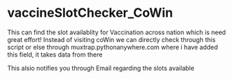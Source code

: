 # vaccineSlotChecker_CoWin

This can find the slot availablity for Vaccination across nation which is need great effort! Instead of visiting coWin we can directly check through this script or else through muxtrap.pythonanywhere.com where i have added this field, it takes data from there

This alsio notifies you through Email regarding the slots available
